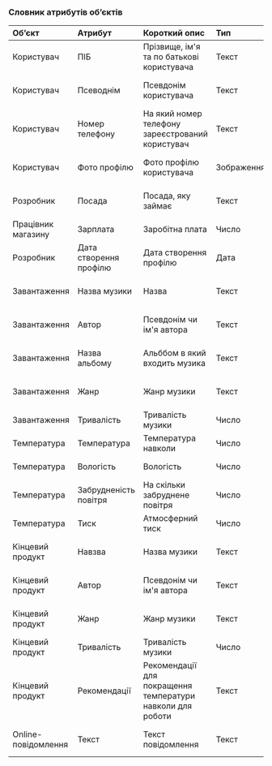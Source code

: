 ### Словник атрибутів об’єктів

|Об’єкт|Атрибут|Короткий опис|Тип|Обмеження|
|:-|:-|:-|:-|:-|
|Користувач|ПІБ|Прізвище, ім'я та по батькові користувача|Текст|Довжина символів < 100|
|Користувач|Псеводнім|Псевдонім користувача|Текст|Довжина символів < 100|
|Користувач|Номер телефону|На який номер телефону зареєстрований користувач|Текст|Довжина символів < 100|
|Користувач|Фото профілю|Фото профілю користувача|Зображення|Розмір зображення < 5 МБ|
|Розробник|Посада|Посада, яку займає|Текст|Довжина символів < 50|
|Працівник магазину|Зарплата|Заробітна плата|Число|Значення > 0|
|Розробник|Дата створення профілю|Дата створення профілю|Дата||
|Завантаження|Назва музики|Назва|Текст|Довжина символів < 100|
|Завантаження|Автор|Псевдонім чи ім'я автора|Текст|Довжина символів < 100|
|Завантаження|Назва альбому|Альббом в який входить музика|Текст|Довжина символів < 100|
|Завантаження|Жанр| Жанр музики|Текст|Довжина символів < 15|
|Завантаження|Тривалість|Тривалість музики|Число|Значення > 0|
|Температура|Температура|Температура навколи|Число|Значення > 0|
|Температура|Вологість|Вологість|Число|Значення > 0|
|Температура|Забрудненість повітря|На скільки забруднене повітря|Число|Значення > 0|
|Температура|Тиск|Атмосферний тиск|Число|Значення > 0|
|Кінцевий продукт|Навзва|Назва музики|Текст|Довжина символів < 100|
|Кінцевий продукт|Автор|Псевдонім чи ім'я автора|Текст|Довжина символів < 100|
|Кінцевий продукт|Жанр|Жанр музики|Текст|Довжина символів < 15|
|Кінцевий продукт|Тривалість|Тривалість музики|Число|Значення > 0|
|Кінцевий продукт|Рекомендації|Рекомендації для покращення температури навколи для роботи|Текст|Довжина символів < 500|
|Online-повідомлення|Текст|Текст повідомлення|Текст|Довжина символів < 2000|
